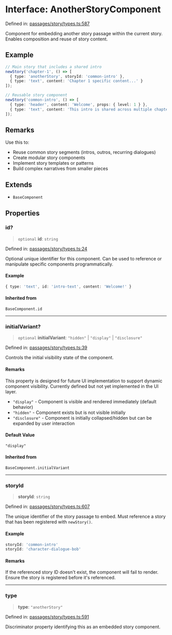 # Interface: AnotherStoryComponent

Defined in: [passages/story/types.ts:587](https://github.com/laruss/react-text-game/blob/4531810ed426df9948c54abd8dbf61d1745871f2/packages/core/src/passages/story/types.ts#L587)

Component for embedding another story passage within the current story.
Enables composition and reuse of story content.

## Example

```typescript
// Main story that includes a shared intro
newStory('chapter-1', () => [
  { type: 'anotherStory', storyId: 'common-intro' },
  { type: 'text', content: 'Chapter 1 specific content...' }
]);

// Reusable story component
newStory('common-intro', () => [
  { type: 'header', content: 'Welcome', props: { level: 1 } },
  { type: 'text', content: 'This intro is shared across multiple chapters.' }
]);
```

## Remarks

Use this to:
- Reuse common story segments (intros, outros, recurring dialogues)
- Create modular story components
- Implement story templates or patterns
- Build complex narratives from smaller pieces

## Extends

- `BaseComponent`

## Properties

### id?

> `optional` **id**: `string`

Defined in: [passages/story/types.ts:24](https://github.com/laruss/react-text-game/blob/4531810ed426df9948c54abd8dbf61d1745871f2/packages/core/src/passages/story/types.ts#L24)

Optional unique identifier for this component.
Can be used to reference or manipulate specific components programmatically.

#### Example

```typescript
{ type: 'text', id: 'intro-text', content: 'Welcome!' }
```

#### Inherited from

`BaseComponent.id`

***

### initialVariant?

> `optional` **initialVariant**: `"hidden"` \| `"display"` \| `"disclosure"`

Defined in: [passages/story/types.ts:39](https://github.com/laruss/react-text-game/blob/4531810ed426df9948c54abd8dbf61d1745871f2/packages/core/src/passages/story/types.ts#L39)

Controls the initial visibility state of the component.

#### Remarks

This property is designed for future UI implementation to support dynamic component visibility.
Currently defined but not yet implemented in the UI layer.

- `"display"` - Component is visible and rendered immediately (default behavior)
- `"hidden"` - Component exists but is not visible initially
- `"disclosure"` - Component is initially collapsed/hidden but can be expanded by user interaction

#### Default Value

`"display"`

#### Inherited from

`BaseComponent.initialVariant`

***

### storyId

> **storyId**: `string`

Defined in: [passages/story/types.ts:607](https://github.com/laruss/react-text-game/blob/4531810ed426df9948c54abd8dbf61d1745871f2/packages/core/src/passages/story/types.ts#L607)

The unique identifier of the story passage to embed.
Must reference a story that has been registered with `newStory()`.

#### Example

```typescript
storyId: 'common-intro'
storyId: 'character-dialogue-bob'
```

#### Remarks

If the referenced story ID doesn't exist, the component will fail to render.
Ensure the story is registered before it's referenced.

***

### type

> **type**: `"anotherStory"`

Defined in: [passages/story/types.ts:591](https://github.com/laruss/react-text-game/blob/4531810ed426df9948c54abd8dbf61d1745871f2/packages/core/src/passages/story/types.ts#L591)

Discriminator property identifying this as an embedded story component.

